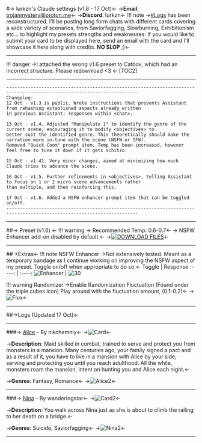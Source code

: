 #-> lurkzn's Claude settings (v1.6 - 17 Oct)<-
->**Email**: trojanmystery@proton.me<-
->**Discord**: lurkzn<-
!!! note
	->[#Logs](https://rentry.org/LurkzyDurkzyBurkzy#logs-updated-17-oct) has been reconstructured. I'll be posting long form chats with different cards covering a wide variety of scenarios, from Saviorfagging, Slowburning, Exhibitionism etc... to highlight my presets strengths and weaknesses. If you would like to submit your card to be displayed here, send an email with the card and I'll showcase it here along with credits. **NO SLOP** ;)<-
***
!!! danger
	->I attached the wrong v1.6 preset to Catbox, which had an incorrect structure. Please redownload <3 <-
[TOC2]
***
```
-----------------------------------------------------------------------------------------------------------------------
Changelog:
12 Oct - v1.3 is public. Wrote instructions that prevents Assistant from rehashing established aspects already written 
in previous Assistant: responses within <chat>.

13 Oct - v1.4. Adjusted "Manipulate 1" to identify the genre of the current scene, encouraging it to modify <objectives> to 
better suit the identified genre. This theoretically should make the narration more in-tune with the scene (NSFW or SFW).
Removed "Quick Coom" prompt item. Temp has been increased, however feel free to tune it down if it gets schitzo.

15 Oct - v1.41. Very minor changes, aimed at minimizing how much Claude tries to advance the scene.

16 Oct - v1.5. Further refinements in <objectives>, telling Assistant to focus on 1 or 2 micro scene advancements rather 
than multiple, and then reinforcing this.

17 Oct - v1.6. Added a NSFW enhancer prompt item that can be toggled on/off. 
-----------------------------------------------------------------------------------------------------------------------
```
***
##-> Preset (v1.6) <-
!!! warning
	-> Recommended Temp: 0.6-0.7<-
	-> NSFW Enhancer add-on disabled by default.<-
->[![DOWNLOAD FILES](https://files.catbox.moe/o23tum.png)](https://files.catbox.moe/a757nd.zip)<-
***
##->Extras<-
!!! note NSFW Enhancer
	->Not extensively tested. Meant as a temporary bandage as I continue working on improving the NSFW aspect of my preset. Toggle on/off when appropriate to do so.<-
Toggle | Response
:----: | :----:
![Enhancer](https://i.imgur.com/ZqcTaBI.png) | ![30](https://i.imgur.com/K7EiqxB.png)


!!! warning Randomizer
	->Enable Randomization Fluctuation (Found under the triple cubes icon) Play around with the fluctuation amount, (0.1-0.2)<-
->![Flux](https://i.imgur.com/ApbmZPZ.png)<-
***
##->Logs (Updated 17 Oct)<-
***
###-> [Alice](https://chub.ai/characters/nikchemniy/alice-f1332e80) - By nikchemniy<-
->![Card](https://avatars.charhub.io/avatars/nikchemniy/alice-f1332e80/avatar.webp?size=0.2542173419752862)<-

->**Description**: Maid skilled in combat, trained to serve and protect you from monsters in a mansion. Many centuries ago, your family signed a pact and as a result of it, you have to live in a mansion with Alice by your side, serving and protecting you until you reach adulthood. All the while, monsters roam the mansion, intent on hunting you and Alice each night.<-

->**Genres**: Fantasy, Romance<-
->![Alice2](https://i.imgur.com/5Srkeul.jpg)<-
***

###-> [Nina](https://chub.ai/characters/wanderingstar/nina-795f6cc1) - By wanderingstar<-
->![Card2](https://avatars.charhub.io/avatars/wanderingstar/nina-795f6cc1/avatar.webp?size=0.9285436603871635)<-

->**Description**: You walk across Nina just as she is about to climb the railing to her death on a bridge.<-

->**Genres**: Suicide, Saviorfagging<-
->![Nina2](https://i.imgur.com/ugjebHc.jpg)<-
***